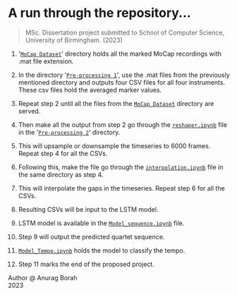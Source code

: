 # A run through the repository...
> MSc. Dissertation project submitted to School of Computer Science, University of Birmingham. (2023)


1. '[`MoCap Dataset`](https://github.com/lastnameis-borah/MSc-Dissertation/tree/main/MoCap%20Dataset)' directory holds all the marked MoCap recordings with .mat file extension.

2. In the directory '[`Pre-processing 1`](https://github.com/lastnameis-borah/MSc-Dissertation/tree/main/Pre-preocessing%201%20-%20Averaging%20markers)', use the .mat files from the previously mentioned directory and outputs four CSV files for all four instruments. These csv files hold the averaged marker values.

3. Repeat step 2 until all the files from the [`MoCap Dataset`](https://github.com/lastnameis-borah/MSc-Dissertation/tree/main/MoCap%20Dataset) directory are served.

4. Then make all the output from step 2 go through the [`reshaper.ipynb`](https://github.com/lastnameis-borah/MSc-Dissertation/blob/main/Pre-preocessing%202%20-%20Interpolation/reshaper.ipynb) file in the '[`Pre-processing 2`](https://github.com/lastnameis-borah/MSc-Dissertation/tree/main/Pre-preocessing%202%20-%20Interpolation)' directory.

5. This will upsample or downsample the timeseries to 6000 frames. Repeat step 4 for all the CSVs.

6. Following this, make the file go through the [`interpolation.ipynb`](https://github.com/lastnameis-borah/MSc-Dissertation/blob/main/Pre-preocessing%202%20-%20Interpolation/interpolation.ipynb) file in the same directory as step 4.

7. This will interpolate the gaps in the timeseries. Repeat step 6 for all the CSVs.

8. Resulting CSVs will be input to the LSTM model.

9. LSTM model is available in the [`Model_sequence.ipynb`](https://github.com/lastnameis-borah/MSc-Dissertation/blob/main/Model_sequence.ipynb) file.

10. Step 9 will output the predicted quartet sequence.

11. [`Model_Tempo.ipynb`](https://github.com/lastnameis-borah/MSc-Dissertation/blob/main/Model_Tempo.ipynb) holds the model to classify the tempo.

12. Step 11 marks the end of the proposed project.



Author @ Anurag Borah <br>
2023
